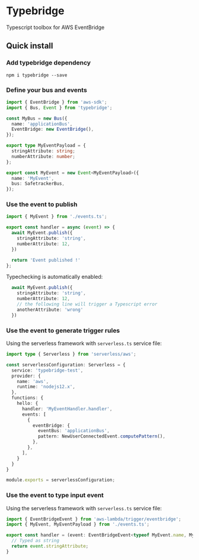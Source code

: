 # Typebridge

Typescript toolbox for AWS EventBridge

## Quick install

### Add typebridge dependency

`npm i typebridge --save`

### Define your bus and events

```ts
import { EventBridge } from 'aws-sdk';
import { Bus, Event } from 'typebridge';

const MyBus = new Bus({
  name: 'applicationBus',
  EventBridge: new EventBridge(),
});

export type MyEventPayload = {
  stringAttribute: string;
  numberAttribute: number;
};

export const MyEvent = new Event<MyEventPayload>({
  name: 'MyEvent',
  bus: SafetrackerBus,
});
```

### Use the event to publish

```ts
import { MyEvent } from './events.ts';

export const handler = async (event) => {
  await MyEvent.publish({
    stringAttribute: 'string',
    numberAttribute: 12,
  })

  return 'Event published !'
};
```

Typechecking is automatically enabled:

```ts
  await MyEvent.publish({
    stringAttribute: 'string',
    numberAttribute: 12,
    // the following line will trigger a Typescript error
    anotherAttribute: 'wrong'
  })
```

### Use the event to generate trigger rules

Using the serverless framework with `serverless.ts` service file:


```ts
import type { Serverless } from 'serverless/aws';

const serverlessConfiguration: Serverless = {
  service: 'typebridge-test',
  provider: {
    name: 'aws',
    runtime: 'nodejs12.x',
  },
  functions: {
    hello: {
      handler: 'MyEventHandler.handler',
      events: [
        {
          eventBridge: {
            eventBus: 'applicationBus',
            pattern: NewUserConnectedEvent.computePattern(),
          },
        },
      ],
    }
  }
}

module.exports = serverlessConfiguration;
```

### Use the event to type input event

Using the serverless framework with `serverless.ts` service file:


```ts
import { EventBridgeEvent } from 'aws-lambda/trigger/eventbridge';
import { MyEvent, MyEventPayload } from './events.ts';

export const handler = (event: EventBridgeEvent<typeof MyEvent.name, MyEventPayload>) => {
  // Typed as string
  return event.stringAttribute;
}
```
